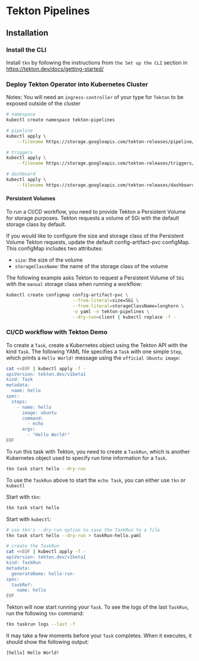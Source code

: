 # Tekton Pipelines

## Installation

### Install the CLI

Install `tkn` by following the instructions from `the Set up the CLI` section in https://tekton.dev/docs/getting-started/

### Deploy Tekton Operator into Kubernetes Cluster

Notes: You will need an `ingress-controller` of your type for `Tekton` to be exposed outside of the cluster

```bash
# namespace
kubectl create namespace tekton-pipelines

# pipeline
kubectl apply \
    --filename https://storage.googleapis.com/tekton-releases/pipeline/latest/release.yaml

# triggers
kubectl apply \
    --filename https://storage.googleapis.com/tekton-releases/triggers/latest/release.yaml

# dashboard
kubectl apply \
    --filename https://storage.googleapis.com/tekton-releases/dashboard/latest/tekton-dashboard-release.yaml
```

#### Persistent Volumes

To run a CI/CD workflow, you need to provide Tekton a Persistent Volume for storage purposes. Tekton requests a volume of 5Gi with the default storage class by default.

If you would like to configure the size and storage class of the Persistent Volume Tekton requests, update the default config-artifact-pvc configMap. This configMap includes two attributes:

- `size`: the size of the volume
- `storageClassName`: the name of the storage class of the volume

The following example asks Tekton to request a Persistent Volume of `5Gi` with the `manual` storage class when running a workflow:

```bash
kubectl create configmap config-artifact-pvc \
                         --from-literal=size=5Gi \
                         --from-literal=storageClassName=longhorn \
                         -o yaml -n tekton-pipelines \
                         --dry-run=client | kubectl replace -f -
```

### CI/CD workflow with Tekton Demo

To create a `Task`, create a Kubernetes object using the Tekton API with the kind `Task`. The following YAML file specifies a `Task` with one simple `Step`, which prints a `Hello World!` message using the `official Ubuntu image`:

```bash
cat <<EOF | kubectl apply -f -
apiVersion: tekton.dev/v1beta1
kind: Task
metadata:
  name: hello
spec:
  steps:
    - name: hello
      image: ubuntu
      command:
        - echo
      args:
        - "Hello World!"
EOF
```

To run this task with Tekton, you need to create a `TaskRun`, which is another Kubernetes object used to specify run time information for a `Task`.

```bash
tkn task start hello --dry-run
```

To use the `TaskRun` above to start the `echo Task`, you can either use `tkn` or `kubectl`

Start with `tkn`:

```bash
tkn task start hello
```

Start with `kubectl`:

```bash
# use tkn's --dry-run option to save the TaskRun to a file
tkn task start hello --dry-run > taskRun-hello.yaml

# create the TaskRun
cat <<EOF | kubectl apply -f -
apiVersion: tekton.dev/v1beta1
kind: TaskRun
metadata:
  generateName: hello-run-
spec:
  taskRef:
    name: hello
EOF
```

Tekton will now start running your `Task`. To see the logs of the last `TaskRun`, run the following `tkn` command:

```bash
tkn taskrun logs --last -f
```

It may take a few moments before your `Task` completes. When it executes, it should show the following output:

```bash
[hello] Hello World!
```
